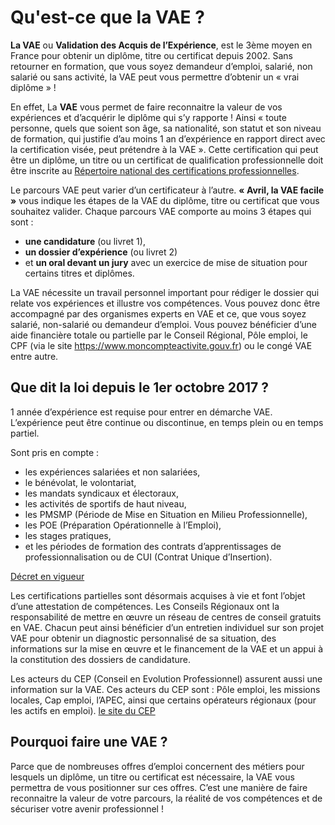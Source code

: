 # Qu'est-ce que la VAE ?

**La VAE** ou **Validation des Acquis de l’Expérience**, est le 3ème moyen en France pour obtenir un diplôme, titre ou certificat depuis 2002. Sans retourner en formation, que vous soyez demandeur d’emploi, salarié, non salarié ou sans activité, la VAE peut vous permettre d’obtenir un <span class="text-nowrap">« vrai diplôme »</span> !

En effet, La **VAE** vous permet de faire reconnaitre la valeur de vos expériences et d’acquérir le diplôme qui s’y rapporte ! Ainsi « toute personne, quels que soient son âge, sa nationalité, son statut et son niveau de formation, qui justifie d’au moins 1 an d’expérience en rapport direct avec la certification visée, peut prétendre à la VAE ». Cette certification qui peut être un diplôme, un titre ou un certificat de qualification professionnelle doit être inscrite au [Répertoire national des certifications professionnelles](https://www.francecompetences.fr/recherche_certificationprofessionnelle).

Le parcours VAE peut varier d’un certificateur à l’autre. **« Avril, la VAE facile »** vous indique les étapes de la VAE du diplôme, titre ou certificat que vous souhaitez valider. Chaque parcours VAE comporte au moins 3 étapes qui sont :

- **une candidature** (ou livret 1),
- **un dossier d’expérience** (ou livret 2)
- et **un oral devant un jury** avec un exercice de mise de situation pour certains titres et diplômes.

La VAE nécessite un travail personnel important pour rédiger le dossier qui relate vos expériences et illustre vos compétences. Vous pouvez donc être accompagné par des organismes experts en VAE et ce, que vous soyez salarié, non-salarié ou demandeur d’emploi. Vous pouvez bénéficier d’une aide financière totale ou partielle par le Conseil Régional, Pôle emploi, le CPF (via le site https://www.moncompteactivite.gouv.fr) ou le congé VAE entre autre.

## Que dit la loi depuis le 1er octobre 2017 ?

1 année d’expérience est requise pour entrer en démarche VAE. L’expérience peut être continue ou discontinue, en temps plein ou en temps partiel.

Sont pris en compte :


- les expériences salariées et non salariées,
- le bénévolat, le volontariat,
- les mandats syndicaux et électoraux,
- les activités de sportifs de haut niveau,
- les PMSMP (Période de Mise en Situation en Milieu Professionnelle),
- les POE (Préparation Opérationnelle à l’Emploi),
- les stages pratiques,
- et les périodes de formation des contrats d’apprentissages de professionnalisation ou de CUI (Contrat Unique d’Insertion).

[Décret en vigueur](https://www.legifrance.gouv.fr/eli/decret/2017/7/4/2017-1135/jo/texte)

Les certifications partielles sont désormais acquises à vie et font l’objet d’une attestation de compétences. Les Conseils Régionaux  ont la responsabilité de mettre en œuvre un réseau de centres de conseil gratuits en VAE. Chacun peut ainsi bénéficier d’un entretien individuel sur son projet VAE pour obtenir un diagnostic personnalisé de sa situation, des informations sur la mise en œuvre et le financement de la VAE et un appui à la constitution des dossiers de candidature.

Les acteurs du CEP (Conseil en Evolution Professionnel) assurent aussi une information sur la VAE. Ces acteurs du CEP sont : Pôle emploi, les missions locales, Cap emploi, l’APEC, ainsi que certains opérateurs régionaux (pour les actifs en emploi).
[le site du CEP](https://www.mon-cep.org)

## Pourquoi faire une VAE ?

Parce que de nombreuses offres d’emploi concernent des métiers pour lesquels un diplôme, un titre ou certificat est nécessaire, la VAE vous permettra de vous positionner sur ces offres. C’est une manière de faire reconnaitre la valeur de votre parcours, la réalité de vos compétences et de sécuriser votre avenir professionnel !
